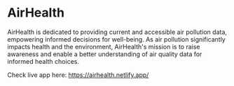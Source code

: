 # AirHealth

AirHealth is dedicated to providing current and accessible air pollution data, empowering informed decisions for well-being. As air pollution significantly impacts health and the environment, AirHealth's mission is to raise awareness and enable a better understanding of air quality data for informed health choices.

Check live app here: https://airhealth.netlify.app/
